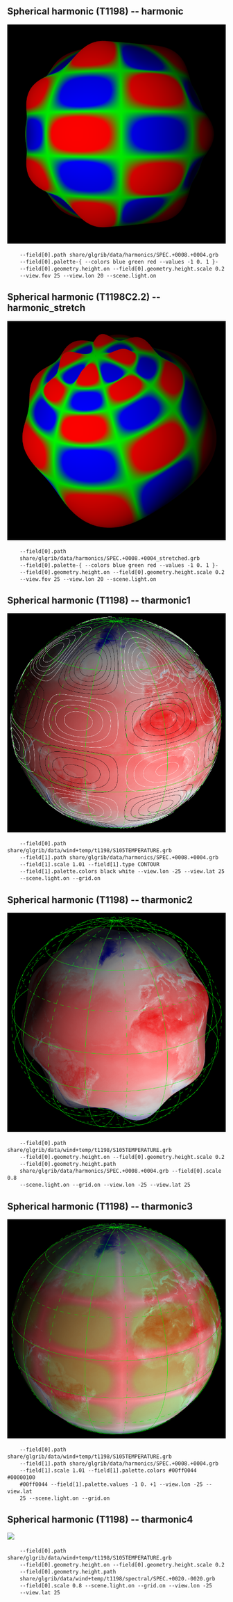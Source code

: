 ## Spherical harmonic (T1198) -- harmonic
![](samples/harmonic/TEST_0000.png)

```
    --field[0].path share/glgrib/data/harmonics/SPEC.+0008.+0004.grb 
    --field[0].palette-{ --colors blue green red --values -1 0. 1 }- 
    --field[0].geometry.height.on --field[0].geometry.height.scale 0.2 
    --view.fov 25 --view.lon 20 --scene.light.on 
```
## Spherical harmonic (T1198C2.2) -- harmonic_stretch
![](samples/harmonic_stretch/TEST_0000.png)

```
    --field[0].path 
    share/glgrib/data/harmonics/SPEC.+0008.+0004_stretched.grb 
    --field[0].palette-{ --colors blue green red --values -1 0. 1 }- 
    --field[0].geometry.height.on --field[0].geometry.height.scale 0.2 
    --view.fov 25 --view.lon 20 --scene.light.on 
```
## Spherical harmonic (T1198) -- tharmonic1
![](samples/tharmonic1/TEST_0000.png)

```
    --field[0].path share/glgrib/data/wind+temp/t1198/S105TEMPERATURE.grb 
    --field[1].path share/glgrib/data/harmonics/SPEC.+0008.+0004.grb 
    --field[1].scale 1.01 --field[1].type CONTOUR 
    --field[1].palette.colors black white --view.lon -25 --view.lat 25 
    --scene.light.on --grid.on 
```
## Spherical harmonic (T1198) -- tharmonic2
![](samples/tharmonic2/TEST_0000.png)

```
    --field[0].path share/glgrib/data/wind+temp/t1198/S105TEMPERATURE.grb 
    --field[0].geometry.height.on --field[0].geometry.height.scale 0.2 
    --field[0].geometry.height.path 
    share/glgrib/data/harmonics/SPEC.+0008.+0004.grb --field[0].scale 0.8 
    --scene.light.on --grid.on --view.lon -25 --view.lat 25 
```
## Spherical harmonic (T1198) -- tharmonic3
![](samples/tharmonic3/TEST_0000.png)

```
    --field[0].path share/glgrib/data/wind+temp/t1198/S105TEMPERATURE.grb 
    --field[1].path share/glgrib/data/harmonics/SPEC.+0008.+0004.grb 
    --field[1].scale 1.01 --field[1].palette.colors #00ff0044 #00000100 
    #00ff0044 --field[1].palette.values -1 0. +1 --view.lon -25 --view.lat 
    25 --scene.light.on --grid.on 
```
## Spherical harmonic (T1198) -- tharmonic4
![](samples/tharmonic4/TEST.gif)

```
    --field[0].path share/glgrib/data/wind+temp/t1198/S105TEMPERATURE.grb 
    --field[0].geometry.height.on --field[0].geometry.height.scale 0.2 
    --field[0].geometry.height.path 
    share/glgrib/data/wind+temp/t1198/spectral/SPEC.+0020.-0020.grb 
    --field[0].scale 0.8 --scene.light.on --grid.on --view.lon -25 
    --view.lat 25 
```
